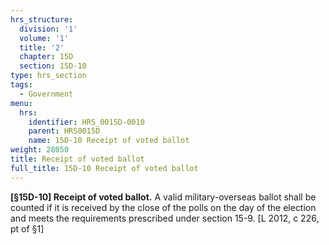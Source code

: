 ```yaml
---
hrs_structure:
  division: '1'
  volume: '1'
  title: '2'
  chapter: 15D
  section: 15D-10
type: hrs_section
tags:
  - Government
menu:
  hrs:
    identifier: HRS_0015D-0010
    parent: HRS0015D
    name: 15D-10 Receipt of voted ballot
weight: 28050
title: Receipt of voted ballot
full_title: 15D-10 Receipt of voted ballot
---
```

**[§15D-10] Receipt of voted ballot.** A valid military-overseas ballot shall be counted if it is received by the close of the polls on the day of the election and meets the requirements prescribed under section 15-9\. [L 2012, c 226, pt of §1]